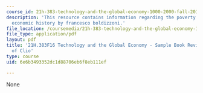 ```yaml
---
course_id: 21h-383-technology-and-the-global-economy-1000-2000-fall-2016
description: 'This resource contains information regarding the poverty of clio: resurrecting
  economic history by francesco boldizzoni.'
file_location: /coursemedia/21h-383-technology-and-the-global-economy-1000-2000-fall-2016/6e6b3493352dc1d88706eb6f8eb111ef_MIT21H_383F16_PovertyClio.pdf
file_type: application/pdf
layout: pdf
title: '21H.383F16 Technology and the Global Economy - Sample Book Review: Poverty
  of Clio'
type: course
uid: 6e6b3493352dc1d88706eb6f8eb111ef

---
```

None